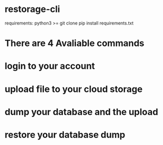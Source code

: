 # restorage-cli

requirements: 
python3 >=
git clone 
pip install requirements.txt

# There are 4 Avaliable commands
# login to your account
# upload file to your cloud storage
# dump your database and the upload
# restore your database dump
